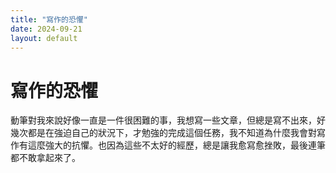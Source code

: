 ```yaml
---
title: "寫作的恐懼"
date: 2024-09-21
layout: default
---
```


# 寫作的恐懼

動筆對我來說好像一直是一件很困難的事，我想寫一些文章，但總是寫不出來，好幾次都是在強迫自己的狀況下，才勉強的完成這個任務，我不知道為什麼我會對寫作有這麼強大的抗懼。也因為這些不太好的經歷，總是讓我愈寫愈挫敗，最後連筆都不敢拿起來了。


